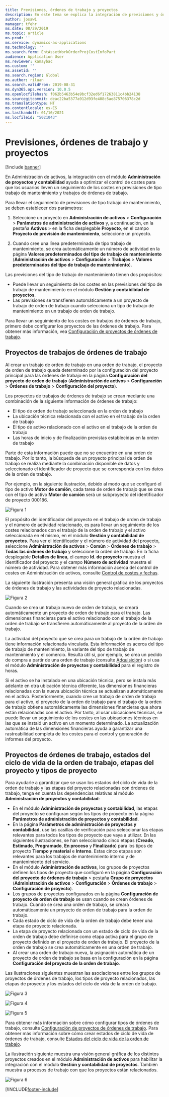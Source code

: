 ```yaml
---
title: Previsiones, órdenes de trabajo y proyectos
description: En este tema se explica la integración de previsiones y órdenes de trabajo con el módulo Administración de proyectos y contabilidad en Administración de activos.
author: josaw1
manager: tfehr
ms.date: 08/29/2019
ms.topic: article
ms.prod: ''
ms.service: dynamics-ax-applications
ms.technology: ''
ms.search.form: EntAssetWorkOrderProjCostInfoPart
audience: Application User
ms.reviewer: kamaybac
ms.custom: ''
ms.assetid: ''
ms.search.region: Global
ms.author: riluan
ms.search.validFrom: 2019-08-31
ms.dyn365.ops.version: 10.0.5
ms.openlocfilehash: f062b5463b54e9bcf32ed6f17263811c4bb24138
ms.sourcegitcommit: deac22ba5377a912d93fe408c5ae875706378c2d
ms.translationtype: HT
ms.contentlocale: es-ES
ms.lasthandoff: 01/16/2021
ms.locfileid: "5021043"
---
```

# <a name="forecasts-work-orders-and-projects"></a>Previsiones, órdenes de trabajo y proyectos

[!include [banner](../../includes/banner.md)]

 

En Administración de activos, la integración con el módulo **Administración de proyectos y contabilidad** ayuda a optimizar el control de costes para que los usuarios lleven un seguimiento de los costes en previsiones de tipo trabajo de mantenimiento y trabajos de órdenes de trabajo.

Para llevar el seguimiento de previsiones de tipo trabajo de mantenimiento, se deben establecer dos parámetros:

1. Seleccione un proyecto en **Administración de activos** > **Configuración** > **Parámetros de administración de activos** y, a continuación, en la pestaña **Activos** > en la ficha desplegable **Proyecto**, en el campo **Proyecto de previsión de mantenimiento**, seleccione un proyecto.

2. Cuando cree una línea predeterminada de tipo trabajo de mantenimiento, se crea automáticamente un número de actividad en la página **Valores predeterminados del tipo de trabajo de mantenimiento** (**Administración de activos** > **Configuración** > **Trabajos** > **Valores predeterminados del tipo de trabajo de mantenimiento**).

Las previsiones del tipo de trabajo de mantenimiento tienen dos propósitos: 

- Puede llevar un seguimiento de los costes en las previsiones del tipo de trabajo de mantenimiento en el módulo **Gestión y contabilidad de proyectos**. 
- Las previsiones se transfieren automáticamente a un proyecto de trabajo de orden de trabajo cuando selecciona un tipo de trabajo de mantenimiento en un trabajo de orden de trabajo.

Para llevar un seguimiento de los costes en trabajos de órdenes de trabajo, primero debe configurar los proyectos de las órdenes de trabajo. Para obtener más información, vea [Configuración de proyectos de órdenes de trabajo](../setup-for-work-orders/work-order-project-setup.md).

## <a name="work-order-job-projects"></a>Proyectos de trabajos de órdenes de trabajo

Al crear un trabajo de orden de trabajo en una orden de trabajo, el proyecto de orden de trabajo queda determinado por la configuración del proyecto principal para las órdenes de trabajo en la página **Configuración del proyecto de orden de trabajo** (**Administración de activos** > **Configuración** > **Órdenes de trabajo** > **Configuración del proyecto**).

Los proyectos de trabajos de órdenes de trabajo se crean mediante una combinación de la siguiente información de órdenes de trabajo:

- El tipo de orden de trabajo seleccionada en la orden de trabajo 
- La ubicación técnica relacionada con el activo en el trabajo de la orden de trabajo
- El tipo de activo relacionado con el activo en el trabajo de la orden de trabajo  
- Las horas de inicio y de finalización previstas establecidas en la orden de trabajo  

Parte de esta información puede que no se encuentre en una orden de trabajo. Por lo tanto, la búsqueda de un proyecto principal de orden de trabajo se realiza mediante la combinación disponible de datos y seleccionado el identificador de proyecto que se corresponda con los datos de la orden de trabajo.

Por ejemplo, en la siguiente ilustración, debido al modo que se configuró el tipo de activo **Motor de camión**, cada tarea de orden de trabajo que se crea con el tipo de activo **Motor de camión** será un subproyecto del identificador de proyecto 000186.

![Figura 1](media/01-integration-to-pma.png)

El propósito del identificador del proyecto en el trabajo de orden de trabajo y el número de actividad relacionado, es para llevar un seguimiento de los costes relacionados con el trabajo de la orden de trabajo y el activo seleccionada en el mismo, en el módulo **Gestión y contabilidad de proyectos**. Para ver el identificador y el número de actividad del proyecto, seleccione **Administración de activos** > **Común** > **Órdenes de trabajo** > **Todas las órdenes de trabajo** y seleccione la orden de trabajo. En la ficha desplegable **Detalles de línea**, el campo **Id. de proyecto** muestra el identificador del proyecto y el campo **Número de actividad** muestra el número de actividad. Para obtener más información acerca del control de costes en Administración de activos, consulte [Control de costes y fechas](../controlling-and-reporting/cost-and-date-control.md).

La siguiente ilustración presenta una visión general gráfica de los proyectos de órdenes de trabajo y las actividades de proyecto relacionadas.

![Figura 2](media/02-integration-to-pma.png)

Cuando se crea un trabajo nuevo de orden de trabajo, se creará automáticamente un proyecto de orden de trabajo para el trabajo. Las dimensiones financieras para el activo relacionado con el trabajo de la orden de trabajo se transfieren automáticamente al proyecto de la orden de trabajo.

La actividad del proyecto que se crea para un trabajo de la orden de trabajo tiene información relacionada vinculada. Esta información es acerca del tipo de trabajo de mantenimiento, la variante del tipo de trabajo de mantenimiento y el comercio. Resulta útil si, por ejemplo, se crea un pedido de compra a partir de una orden de trabajo (consulte [Adquisición](../work-orders/procurement.md)) o si usa el módulo **Administración de proyectos y contabilidad** para el registro de horas.

Si el activo se ha instalado en una ubicación técnica, pero se instala más adelante en otra ubicación técnica diferente, las dimensiones financieras relacionadas con la nueva ubicación técnica se actualizan automáticamente en el activo. Posteriormente, cuando cree un trabajo de orden de trabajo para el activo, el proyecto de la orden de trabajo para el trabajo de la orden de trabajo obtiene automáticamente las dimensiones financieras que ahora están relacionadas con el activo. Por tanto, al usar ubicaciones técnicas, se puede llevar un seguimiento de los costes en las ubicaciones técnicas en las que se instaló un activo en un momento determinado. La actualización automática de las dimensiones financieras ayuda a garantizar una rastreabilidad completa de los costes para el control y generación de informes del proyecto.

## <a name="work-order-projects-work-order-lifecycle-states-project-stages-and-project-types"></a>Proyectos de órdenes de trabajo, estados del ciclo de vida de la orden de trabajo, etapas del proyecto y tipos de proyecto

Para ayudarle a garantizar que se usan los estados del ciclo de vida de la orden de trabajo y las etapas del proyecto relacionadas con órdenes de trabajo, tenga en cuenta las dependencias relativas al módulo **Administración de proyectos y contabilidad**:

- En el módulo **Administración de proyectos y contabilidad**, las etapas del proyecto se configuran según los tipos de proyecto en la página **Parámetros de administración de proyectos y contabilidad**.  
- En la página **Parámetros de administración de proyectos y contabilidad**, use las casillas de verificación para seleccionar las etapas relevantes para todos los tipos de proyecto que vaya a utilizar. En las siguientes ilustraciones, se han seleccionado cinco etapas (**Creado**, **Estimado**, **Programado**, **En proceso** y **Finalizado**) para los tipos de proyecto **Tiempo y material** e **Interno**. Estas cinco etapas son relevantes para los trabajos de mantenimiento interno y de mantenimiento del servicio.
- En el módulo **Administración de activos**, los grupos de proyectos definen los tipos de proyecto que configuró en la página **Configuración del proyecto de órdenes de trabajo** > pestaña **Grupo de proyectos** (**Administración de activos** > **Configuración** > **Órdenes de trabajo** > **Configuración de proyecto**).  
- Los grupos de proyectos configurados en la página **Configuración de proyecto de orden de trabajo** se usan cuando se crean órdenes de trabajo. Cuando se crea una orden de trabajo, se creará automáticamente un proyecto de orden de trabajo para la orden de trabajo.  
- Cada estado de ciclo de vida de la orden de trabajo debe tener una etapa de proyecto relacionada.  
- La etapa de proyecto relacionada con un estado de ciclo de vida de la orden de trabajo debe definirse como etapa activa para el grupo de proyecto definido en el proyecto de orden de trabajo. El proyecto de la orden de trabajo se crea automáticamente en una orden de trabajo.
- Al crear una orden de trabajo nueva, la asignación automática de un proyecto de orden de trabajo se basa en la configuración en la página **Configuración del proyecto de la orden de trabajo**.  

Las ilustraciones siguientes muestran las asociaciones entre los grupos de proyectos de órdenes de trabajo, los tipos de proyecto relacionados, las etapas de proyecto y los estados del ciclo de vida de la orden de trabajo.

![Figura 3](media/03-integration-to-pma.png)

![Figura 4](media/04-integration-to-pma.png)

![Figura 5](media/05-integration-to-pma.png)

Para obtener más información sobre cómo configurar tipos de órdenes de trabajo, consulte [Configuración de proyectos de órdenes de trabajo](../setup-for-work-orders/work-order-project-setup.md). Para obtener más información sobre cómo crear estados de ciclo de vida de órdenes de trabajo, consulte [Estados del ciclo de vida de la orden de trabajo](../setup-for-work-orders/work-order-lifecycle-states.md).

La ilustración siguiente muestra una visión general gráfica de los distintos proyectos creados en el módulo **Administración de activos** para habilitar la integración con el módulo **Gestión y contabilidad de proyectos**. También muestra a procesos de trabajo con que los proyectos están relacionados.

![Figura 6](media/06-integration-to-pma.png)



[!INCLUDE[footer-include](../../../includes/footer-banner.md)]